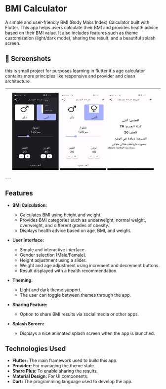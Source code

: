 # BMI Calculator

A simple and user-friendly BMI (Body Mass Index) Calculator built with Flutter. This app helps users calculate their BMI and provides health advice based on their BMI value. It also includes features such as theme customization (light/dark mode), sharing the result, and a beautiful splash screen.

## 📸 Screenshots
 this is small project for purposes learning in flutter it's age calculator contains more principles like responsive and provider and clean architecture 
 
---
<p align="center">
  <img src="https://github.com/Farea-Al-Dhelaa/bmi_calclautor/blob/main/images/Screenshots/dark_theme.jpg" width="150" height="250" />
   <img src="https://github.com/Farea-Al-Dhelaa/bmi_calclautor/blob/main/images/Screenshots/home.jpg" width="150" height="250" />
  <img src="https://github.com/Farea-Al-Dhelaa/bmi_calclautor/blob/main/images/Screenshots/result.jpg" width="150" height="250" />
</p>
---

## Features

- **BMI Calculation:** 
  - Calculates BMI using height and weight.
  - Provides BMI categories such as underweight, normal weight, overweight, and different grades of obesity.
  - Displays health advice based on age, BMI, and weight.

- **User Interface:**
  - Simple and interactive interface.
  - Gender selection (Male/Female).
  - Height adjustment using a slider.
  - Weight and age adjustment using increment and decrement buttons.
  - Result displayed with a health recommendation.

- **Theming:**
  - Light and dark theme support.
  - The user can toggle between themes through the app.

- **Sharing Feature:**
  - Option to share BMI results via social media or other apps.

- **Splash Screen:**
  - Displays a nice animated splash screen when the app is launched.

## Technologies Used

- **Flutter:** The main framework used to build this app.
- **Provider:** For managing the theme state.
- **Share Plus:** To enable sharing the results.
- **Material Design:** For UI components.
- **Dart:** The programming language used to develop the app.


